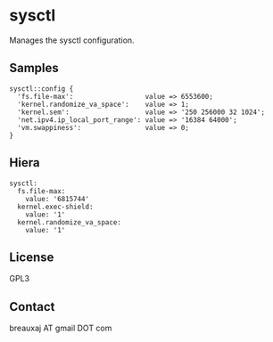 sysctl
======

Manages the sysctl configuration.

Samples
-------
```
sysctl::config {
  'fs.file-max':                  value => 6553600;
  'kernel.randomize_va_space':    value => 1;
  'kernel.sem':                   value => '250 256000 32 1024';
  'net.ipv4.ip_local_port_range': value => '16384 64000';
  'vm.swappiness':                value => 0;
}
```

Hiera
-----
```
sysctl:
  fs.file-max:
    value: '6815744'
  kernel.exec-shield:
    value: '1'
  kernel.randomize_va_space:
    value: '1'
```

License
-------
GPL3

Contact
-------
breauxaj AT gmail DOT com